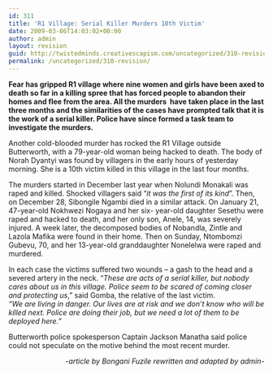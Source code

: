 ```yaml
---
id: 311
title: 'R1 Village: Serial Killer Murders 10th Victim'
date: 2009-03-06T14:03:02+00:00
author: admin
layout: revision
guid: http://twistedminds.creativescapism.com/uncategorized/310-revision/
permalink: /uncategorized/310-revision/
---
```

<p class="dropcap-first">
  <strong>Fear has gripped R1 village where nine women and girls have been axed to death so far in a killing spree that has forced people to abandon their homes and flee from the area. All the murders  have taken place in the last three months and the similarities of the cases have prompted talk that it is the work of a serial killer. Police have since formed a task team to investigate the murders.</strong>
</p>

Another cold-blooded murder has rocked the R1 Village outside Butterworth, with a 79-year-old woman being hacked to death. The body of Norah Dyantyi was found by villagers in the early hours of yesterday morning. She is a 10th victim killed in this village in the last four months.

The murders started in December last year when Nolundi Monakali was raped and killed. Shocked villagers said “_it was the first of its kind_”. Then, on December 28, Sibongile Ngambi died in a similar attack. On January 21, 47-year-old Nokhwezi Nogaya and her six- year-old daughter Sesethu were raped and hacked to death, and her only son, Anele, 14, was severely injured. A week later, the decomposed bodies of Nobandla, Zintle and Lazola Mafika were found in their home. Then on Sunday, Ntombomzi Gubevu, 70, and her 13-year-old granddaughter Nonelelwa were raped and murdered.

In each case the victims suffered two wounds – a gash to the head and a severed artery in the neck. “_These are acts of a serial killer, but nobody cares about us in this village. Police seem to be scared of coming closer and protecting us_,” said Gomba, the relative of the last victim.  
_“We are living in danger. Our lives are at risk and we don’t know who will be killed next. Police are doing their job, but we need a lot of them to be deployed here.”_

Butterworth police spokesperson Captain Jackson Manatha said police could not speculate on the motive behind the most recent murder.

<p style="text-align: right;">
  <em>-article by Bongani Fuzile rewritten and adapted by admin-</em>
</p>
